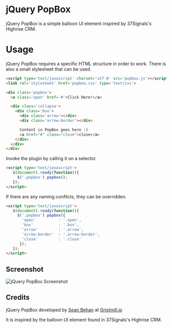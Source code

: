 # jQuery PopBox

jQuery PopBox is a simple balloon UI element inspired by 37Signals's Highrise CRM.

# Usage
jQuery PopBox requires a specific HTML structure in order to work. There is also a small stylesheet that can be used.

```html
<script type='text/javascript' charset='utf-8' src='popbox.js'></script>
<link rel='stylesheet' href='popbox.css' type='text/css'>

<div class='popbox'>
  <a class='open' href='#'>Click Here!</a>

  <div class='collapse'>
    <div class='box'>
      <div class='arrow'></div>
      <div class='arrow-border'></div>

      Content in PopBox goes here :)
      <a href="#" class="close">close</a>
    </div>
  </div>
</div>
```

Invoke the plugin by calling it on a selector.

```html
<script type='text/javascript'>
   $(document).ready(function(){
     $('.popbox').popbox();
   });
</script>
```

If there are any naming conflicts, they can be overridden.

```html
<script type='text/javascript'>
   $(document).ready(function(){
     $('.popbox').popbox({
       'open'          : '.open',
       'box'           : '.box',
       'arrow'         : '.arrow',
       'arrow-border'  : '.arrow-border',
       'close'         : '.close'
      });
   });
</script>
```

## Screenshot
![jQuery PopBox Screenshot](https://github.com/gristmill/jquery-popbox/raw/master/screenshot.png)

## Credits

jQuery PopBox developed by [Sean Behan](http://twitter.com/_sbehan) at [Gristmill.io](http://gristmill.io)

It is inspired by the balloon UI element found in 37Signals's Highrise CRM.
